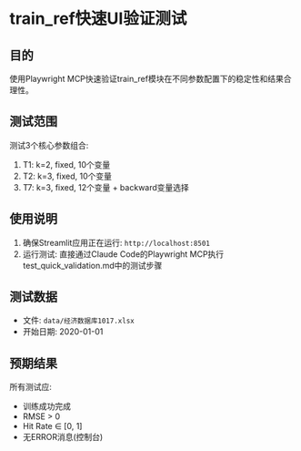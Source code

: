 # train_ref快速UI验证测试

## 目的

使用Playwright MCP快速验证train_ref模块在不同参数配置下的稳定性和结果合理性。

## 测试范围

测试3个核心参数组合:
1. T1: k=2, fixed, 10个变量
2. T2: k=3, fixed, 10个变量
3. T7: k=3, fixed, 12个变量 + backward变量选择

## 使用说明

1. 确保Streamlit应用正在运行: `http://localhost:8501`
2. 运行测试: 直接通过Claude Code的Playwright MCP执行test_quick_validation.md中的测试步骤

## 测试数据

- 文件: `data/经济数据库1017.xlsx`
- 开始日期: 2020-01-01

## 预期结果

所有测试应:
- 训练成功完成
- RMSE > 0
- Hit Rate ∈ [0, 1]
- 无ERROR消息(控制台)
